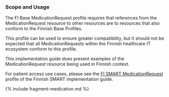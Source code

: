 ### Scope and Usage

The FI Base MedicationRequest profile requires that references from the MedicationRequest
resource to other resources are to resources that also conform to the Finnish Base Profiles.

This profile can be used to ensure greater compatibility, but it should not be expected that all
MedicationRequests within the Finnish healthcare IT ecosystem conform to this profile.

This implementation guide does present examples of the MedicationRequest resource
being used in Finnish context.

For patient access use cases, please see the
[FI SMART MedicationRequest](https://hl7.fi/fhir/finnish-smart/StructureDefinition-fi-smart-medicationRequest.html)
profile of the Finnish SMART implementation guide.

{% include fragment-medication.md %}